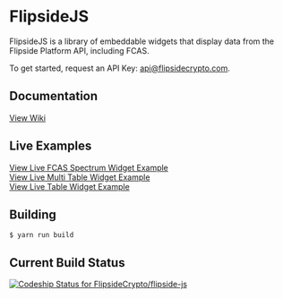 # FlipsideJS

FlipsideJS is a library of embeddable widgets that display data from the Flipside Platform API, including FCAS.

To get started, request an API Key: api@flipsidecrypto.com.

## Documentation

[View Wiki](https://github.com/FlipsideCrypto/flipside-js/wiki)

## Live Examples

[View Live FCAS Spectrum Widget Example](https://jsfiddle.net/flipsidejim/edk823fb/)
<br>
[View Live Multi Table Widget Example](https://jsfiddle.net/flipsidejim/hafj7drm/)
<br>
[View Live Table Widget Example](https://jsfiddle.net/flipsidejim/vsh5dq9y/)

## Building

```
$ yarn run build
```

## Current Build Status

[ ![Codeship Status for FlipsideCrypto/flipside-js](https://app.codeship.com/projects/90a5caa0-d718-0136-0d76-3af8ab8e471d/status?branch=master)](https://app.codeship.com/projects/317100)
